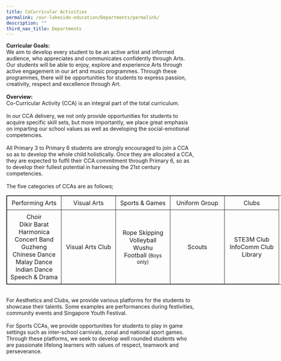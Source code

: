 ```yaml
---
title: CoCurricular Activities
permalink: /our-lakeside-education/Departments/permalink/
description: ""
third_nav_title: Departments
---
```

<b>Curricular Goals:</b><br>
We aim to develop every student to be an active artist and informed audience, who appreciates and communicates confidently through Arts. Our students will be able to enjoy, explore and experience Arts through active engagement in our art and music programmes. Through these programmes, there will be opportunities for students to express passion, creativity, respect and excellence through Art.
<br><br>
<b>Overview:</b>
<br>
Co-Curricular Activity (CCA) is an integral part of the total curriculum.
<br><br>
In our CCA delivery, we not only provide opportunities for students to acquire specific skill sets, but more importantly, we place great emphasis on imparting our school values as well as developing the social-emotional competencies.
<br><br>
All Primary 3 to Primary 6 students are strongly encouraged to join a CCA so as to develop the whole child holistically. Once they are allocated a CCA, they are expected to fulfil their CCA commitment through Primary 6, so as to develop their fullest potential in harnessing the 21st century competencies.
<br><br>
The five categories of CCAs are as follows;
<br>
<table style="border: 1px solid rgb(42, 42, 42); width: 773px;">
<tbody class="" style="margin: 0px; outline: 0px; padding: 0px;">
<tr>
<td width="128" style="padding: 8px; text-align: center; vertical-align: middle; border: 1px solid rgb(42, 42, 42);">Performing Arts</td>
<td width="128" style="padding: 8px; text-align: center; vertical-align: middle; border: 1px solid rgb(42, 42, 42);">Visual Arts</td>
<td width="128" style="padding: 8px; text-align: center; vertical-align: middle; border: 1px solid rgb(42, 42, 42);">Sports &amp; Games</td>
<td width="128" style="padding: 8px; text-align: center; vertical-align: middle; border: 1px solid rgb(42, 42, 42);">Uniform Group</td>
<td width="128" style="padding: 8px; text-align: center; vertical-align: middle; border: 1px solid rgb(42, 42, 42);">Clubs</td>
</tr>
<tr>
<td width="128" style="padding: 8px; text-align: center; vertical-align: middle; border: 1px solid rgb(42, 42, 42);">Choir<br>Dikir Barat<br>Harmonica<br>Concert Band<br>Guzheng<br>Chinese Dance<br>Malay Dance<br>Indian Dance<br>Speech & Drama
</td>
<td width="128" style="padding: 8px; text-align: center; vertical-align: middle; border: 1px solid rgb(42, 42, 42);">Visual Arts Club</td>
<td width="128" style="padding: 8px; text-align: center; vertical-align: middle; border: 1px solid rgb(42, 42, 42);">Rope Skipping<br>Volleyball<br>Wushu
	<br>Football <span style="font-size:10pt;">(Boys only)</span>
</td>
<td width="128" style="padding: 8px; text-align: center; vertical-align: middle; border: 1px solid rgb(42, 42, 42);">Scouts</td>
<td width="128" style="padding: 8px; text-align: center; vertical-align: middle; border: 1px solid rgb(42, 42, 42);">STE3M Club<br>InfoComm Club
<br>Library</td>
</tr>
</tbody>
</table>
<br>	
For Aesthetics and Clubs, we provide various platforms for the students to showcase their talents. Some examples are performances during festivities, community events and Singapore Youth Festival.
<br><br>
For Sports CCAs, we provide opportunities for students to play in game settings such as inter-school carnivals, zonal and national sport games. Through these platforms, we seek to develop well rounded students who are passionate lifelong learners with values of respect, teamwork and perseverance.